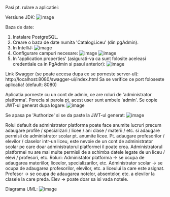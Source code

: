 Pasi pt. rulare a aplicatiei:

Versiune JDK:
![image](https://github.com/user-attachments/assets/4b31ac4d-2148-4e24-9c3a-d5c7fb2da07b)

Baza de date:
1. Instalare PostgreSQL.
2. Creare o baza de date numita 'CatalogLiceu' (din pgAdmin).
3. In IntelliJ:
    ![image](https://github.com/user-attachments/assets/78d33704-8e37-4bb8-a227-ee22127a1386)
4. Configurare campuri necesare:
   ![image](https://github.com/user-attachments/assets/efe9ccb5-efdf-407f-a1c0-9a993908c6da)
   ![image](https://github.com/user-attachments/assets/22973b5b-9f66-4a73-8905-71b7f8ca470a)
5. In 'application.properties' (asigurati-va ca sunt folosite aceleasi credentiale ca in PgAdmin si pasul anterior):
   ![image](https://github.com/user-attachments/assets/0b94b374-9161-4ed0-8a3f-5d338f671564)
  

Link Swagger (se poate accesa dupa ce se porneste server-ul): http://localhost:8080/swagger-ui/index.html
Sa se verifice ce port foloseste aplicatia! (default: 8080)

Aplicatia porneste cu un cont de admin, ce are roluri de 'administrator platforma'. Porecla si parola pt. acest user sunt ambele 'admin'. Se copie JWT-ul generat dupa logare:
![image](https://github.com/user-attachments/assets/1dab4891-1019-4823-913e-ae25b447d22b)

Se apasa pe 'Authorize' si se da paste la JWT-ul generat:
![image](https://github.com/user-attachments/assets/0cffc31e-7794-42cf-8361-04fff256e9eb)

Rolul default de administrator platforma poate face anumite lucruri precum adaugare profile / specializari / licee / ani clase / materii / etc. si adaugare permisii de administrator scolar pt. anumite licee. Pt. adaugare profesorilor / elevilor / claselor intr-un liceu, este nevoie de un cont de administrator scolar pe care doar administratorul platformei il poate crea. Administratorul platformei nu are mai multe permisii de a schimba datele legate de un liceu / elevi / profesori, etc.
Roluri:
Administator platforma -> se ocupa de adaugarea materiilor, liceelor, specializarilor, etc.
Administrator scolar -> se ocupa de adaugarea profesorilor, elevilor, etc. a liceului la care este asignat.
Profesor -> se ocupa de adaugarea notelor, absentelor, etc. a elevilor la clasele la care preda.
Elev -> poate doar sa isi vada notele.

Diagrama UML:
![image](https://github.com/user-attachments/assets/c8543197-5528-4f79-8d40-02f14a405d5c)
